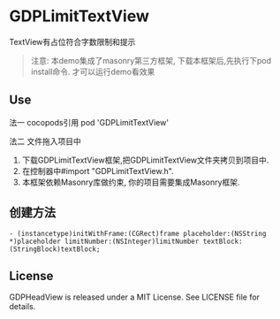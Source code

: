 # GDPLimitTextView

TextView有占位符合字数限制和提示

> 注意: 本demo集成了masonry第三方框架, 下载本框架后,先执行下pod install命令. 才可以运行demo看效果

## Use
法一 cocopods引用
pod 'GDPLimitTextView'

法二 文件拖入项目中
1. 下载GDPLimitTextView框架,把GDPLimitTextView文件夹拷贝到项目中. 
2. 在控制器中#import "GDPLimitTextView.h".
3. 本框架依赖Masonry库做约束, 你的项目需要集成Masonry框架.

## 创建方法
```
- (instancetype)initWithFrame:(CGRect)frame placeholder:(NSString *)placeholder limitNumber:(NSInteger)limitNumber textBlock:(StringBlock)textBlock;

```

## License

GDPHeadView is released under a MIT License. See LICENSE file for details.

